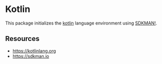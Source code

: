 # Kotlin

This package initializes the [kotlin](https://kotlinlang.org) language
environment using [SDKMAN!](https://sdkman.io/).

## Resources

- https://kotlinlang.org
- https://sdkman.io
